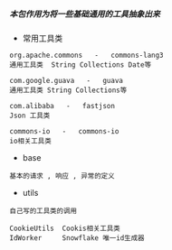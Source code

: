 ##### 本包作用为将一些基础通用的工具抽象出来

* 常用工具类
```
org.apache.commons   -   commons-lang3  
通用工具类  String Collections Date等

com.google.guava   -   guava  
通用工具类 String Collections等

com.alibaba   -   fastjson  
Json 工具类

commons-io   -   commons-io  
io相关工具类
```
* base  
```
基本的请求 , 响应 , 异常的定义
```

* utils
```
自己写的工具类的调用

CookieUtils  Cookis相关工具类
IdWorker     Snowflake 唯一id生成器
```
